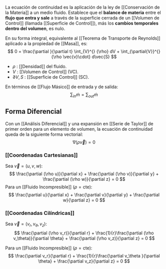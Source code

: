 
La ecuación de continuidad es la aplicación de la ley de [[Conservación de la Materia]] a un medio fluido. Establece que el **balance de materia** entre el **flujo que entra y sale** a través de la superficie cerrada de un [[Volumen de Control]] (llamada [[Superficie de Control]]), más los **cambios temporales dentro del volumen**, es nulo.

En su forma integral, equivalente al [[Teorema de Transporte de Reynolds]] aplicado a la propiedad de [[Masa]], es:
$$
	0 = \frac{\partial }{\partial t} \int_{V}^{} {\rho} dV + \int_{\partial{V}}^{} {\rho \vec{v}\cdot} d\vec{S}
$$
- $\rho$ : [[Densidad]] del fluido.
- $V$ : [[Volumen de Control]] (VC).
- $\partial V,S$ : [[Superficie de Control]] (SC).

En términos de [[Flujo Másico]] de entrada y de salida:
$$
	\sum_{in} \dot{m} = \sum_{out} \dot{m}
$$

## Forma Diferencial

Con un [[Análisis Diferencial]] y una expansión en [[Serie de Taylor]] de primer orden para un elemento de volumen, la ecuación de continuidad queda de la siguiente forma vectorial:
$$
	\nabla{(\rho \vec{v})} = 0
$$


### [[Coordenadas Cartesianas]]

Sea $\vec{v} = (u,v,w)$:
$$
	\frac{\partial (\rho u)}{\partial x} + \frac{\partial (\rho v)}{\partial y} + \frac{\partial (\rho w)}{\partial z} = 0
$$
Para un [[Fluido Incompresible]] ($\rho =\text{cte}$):
$$
	\frac{\partial u}{\partial x} + \frac{\partial v}{\partial y} + \frac{\partial w}{\partial z} = 0
$$

### [[Coordenadas Cilíndricas]]

Sea $\vec{v} = (v_r,v_\theta,v_z)$:
$$
	\frac{\partial (\rho v_r)}{\partial r} + \frac{1}{r}\frac{\partial (\rho v_\theta)}{\partial \theta} + \frac{\partial (\rho v_z)}{\partial z} = 0
$$

Para un [[Fluido Incompresible]] ($\rho =\text{cte}$):
$$
	\frac{\partial v_r}{\partial r} + \frac{1}{r}\frac{\partial v_\theta }{\partial \theta} + \frac{\partial v_z}{\partial z} = 0
$$




